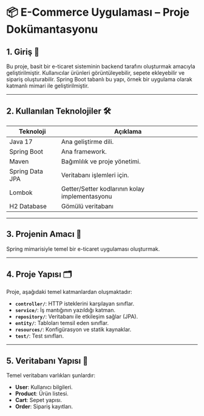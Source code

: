 # 📦 E-Commerce Uygulaması – Proje Dokümantasyonu

## 1. Giriş 🚀

Bu proje, basit bir e-ticaret sisteminin backend tarafını oluşturmak amacıyla geliştirilmiştir. Kullanıcılar ürünleri görüntüleyebilir, sepete ekleyebilir ve sipariş oluşturabilir. Spring Boot tabanlı bu yapı, örnek bir uygulama olarak katmanlı mimari ile geliştirilmiştir.

---

## 2. Kullanılan Teknolojiler 🛠️

| Teknoloji        | Açıklama                                       |
|------------------|------------------------------------------------|
| Java 17          | Ana geliştirme dili.                          |
| Spring Boot      | Ana framework.                                |
| Maven            | Bağımlılık ve proje yönetimi.                 |
| Spring Data JPA  | Veritabanı işlemleri için.                    |
| Lombok           | Getter/Setter kodlarının kolay implementasyonu|
| H2 Database      | Gömülü veritabanı                             |

---

## 3. Projenin Amacı 🎯

Spring mimarisiyle temel bir e-ticaret uygulaması oluşturmak.

---

## 4. Proje Yapısı 🗂️

Proje, aşağıdaki temel katmanlardan oluşmaktadır:

*   **`controller/`**: HTTP isteklerini karşılayan sınıflar.
*   **`service/`**: İş mantığının yazıldığı katman.
*   **`repository/`**: Veritabanı ile etkileşim sağlar (JPA).
*   **`entity/`**: Tabloları temsil eden sınıflar.
*   **`resources/`**: Konfigürasyon ve statik kaynaklar.
*   **`test/`**: Test sınıfları.

---

## 5. Veritabanı Yapısı 💾

Temel veritabanı varlıkları şunlardır:

*   **User**: Kullanıcı bilgileri.
*   **Product**: Ürün listesi.
*   **Cart**: Sepet yapısı.
*   **Order**: Sipariş kayıtları.
